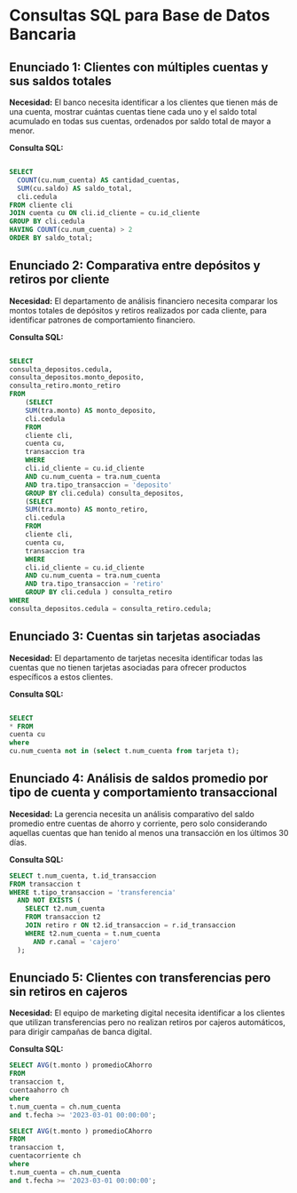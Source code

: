 # Consultas SQL para Base de Datos Bancaria

## Enunciado 1: Clientes con múltiples cuentas y sus saldos totales

**Necesidad:** El banco necesita identificar a los clientes que tienen más de una cuenta, mostrar cuántas cuentas tiene cada uno y el saldo total acumulado en todas sus cuentas, ordenados por saldo total de mayor a menor.

**Consulta SQL:**
```sql

SELECT
  COUNT(cu.num_cuenta) AS cantidad_cuentas,
  SUM(cu.saldo) AS saldo_total,
  cli.cedula
FROM cliente cli
JOIN cuenta cu ON cli.id_cliente = cu.id_cliente
GROUP BY cli.cedula
HAVING COUNT(cu.num_cuenta) > 2
ORDER BY saldo_total;

```

## Enunciado 2: Comparativa entre depósitos y retiros por cliente

**Necesidad:** El departamento de análisis financiero necesita comparar los montos totales de depósitos y retiros realizados por cada cliente, para identificar patrones de comportamiento financiero.

**Consulta SQL:**
```sql

SELECT
consulta_depositos.cedula,
consulta_depositos.monto_deposito,
consulta_retiro.monto_retiro
FROM
	(SELECT
	SUM(tra.monto) AS monto_deposito,
	cli.cedula
	FROM
	cliente cli,
	cuenta cu,
	transaccion tra
	WHERE
	cli.id_cliente = cu.id_cliente
	AND cu.num_cuenta = tra.num_cuenta
	AND tra.tipo_transaccion = 'deposito'
	GROUP BY cli.cedula) consulta_depositos,	
	(SELECT
	SUM(tra.monto) AS monto_retiro,
	cli.cedula
	FROM
	cliente cli,
	cuenta cu,
	transaccion tra
	WHERE
	cli.id_cliente = cu.id_cliente
	AND cu.num_cuenta = tra.num_cuenta
	AND tra.tipo_transaccion = 'retiro'
	GROUP BY cli.cedula ) consulta_retiro
WHERE
consulta_depositos.cedula = consulta_retiro.cedula;

```

## Enunciado 3: Cuentas sin tarjetas asociadas

**Necesidad:** El departamento de tarjetas necesita identificar todas las cuentas que no tienen tarjetas asociadas para ofrecer productos específicos a estos clientes.

**Consulta SQL:**
```sql

SELECT
* FROM
cuenta cu
where
cu.num_cuenta not in (select t.num_cuenta from tarjeta t);


```

## Enunciado 4: Análisis de saldos promedio por tipo de cuenta y comportamiento transaccional

**Necesidad:** La gerencia necesita un análisis comparativo del saldo promedio entre cuentas de ahorro y corriente, pero solo considerando aquellas cuentas que han tenido al menos una transacción en los últimos 30 días.

**Consulta SQL:**
```sql
SELECT t.num_cuenta, t.id_transaccion
FROM transaccion t
WHERE t.tipo_transaccion = 'transferencia'
  AND NOT EXISTS (
    SELECT t2.num_cuenta 
    FROM transaccion t2
    JOIN retiro r ON t2.id_transaccion = r.id_transaccion
    WHERE t2.num_cuenta = t.num_cuenta
      AND r.canal = 'cajero'
  );


```

## Enunciado 5: Clientes con transferencias pero sin retiros en cajeros

**Necesidad:** El equipo de marketing digital necesita identificar a los clientes que utilizan transferencias pero no realizan retiros por cajeros automáticos, para dirigir campañas de banca digital.

**Consulta SQL:**
```sql
SELECT AVG(t.monto ) promedioCAhorro
FROM 
transaccion t,
cuentaahorro ch
where
t.num_cuenta = ch.num_cuenta
and t.fecha >= '2023-03-01 00:00:00';

SELECT AVG(t.monto ) promedioCAhorro
FROM 
transaccion t,
cuentacorriente ch
where
t.num_cuenta = ch.num_cuenta
and t.fecha >= '2023-03-01 00:00:00';


```

